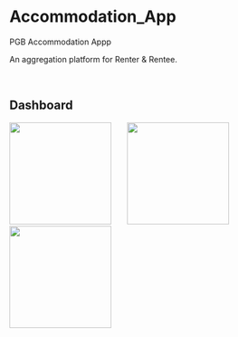 # Accommodation_App
PGB Accommodation Appp

An aggregation platform for Renter & Rentee.

</br> 

 ## Dashboard

 <img src="https://user-images.githubusercontent.com/29976344/101461369-c59d5c00-3960-11eb-84b6-1229b166088e.png" width="180"/> &nbsp;&nbsp;&nbsp;&nbsp;&nbsp; <img src="https://user-images.githubusercontent.com/29976344/101461432-e1086700-3960-11eb-8bc5-77d9b32cfd78.png" width="180"/>  &nbsp;&nbsp;&nbsp;&nbsp;&nbsp; <img src="https://user-images.githubusercontent.com/29976344/101461411-d948c280-3960-11eb-85b9-f0482c48b2ce.png" width="180"/> 
